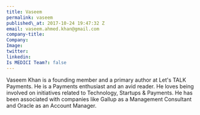 ```yaml
---
title: Vaseem
permalink: vaseem
published\_at: 2017-10-24 19:47:32 Z
email: vaseem.ahmed.khan@gmail.com
company-title: 
Company: 
Image: 
twitter: 
linkedin: 
Is MEDICI Team?: false
---
```


Vaseem Khan is a founding member and a primary author at Let's TALK Payments. He is a Payments enthusiast and an avid reader. He loves being involved on initiatives related to Technology, Startups &amp; Payments. He has been associated with companies like Gallup as a Management Consultant and Oracle as an Account Manager.